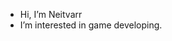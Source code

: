 - Hi, I’m Neitvarr
- I’m interested in game developing.

<!---
neitvarr/neitvarr is a ✨ special ✨ repository because its `README.md` (this file) appears on your GitHub profile.
You can click the Preview link to take a look at your changes.
--->
